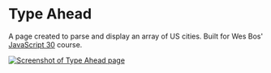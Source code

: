 # Type Ahead

A page created to parse and display an array of US cities. Built for Wes Bos' [JavaScript 30](https://javascript30.com/) course.

[![Screenshot of Type Ahead page](https://screenshots.firefoxusercontent.com/images/5d9f882d-22ab-44dd-9a59-4a2668a84e84.png)](https://gk-hynes.github.io/type-ahead/)